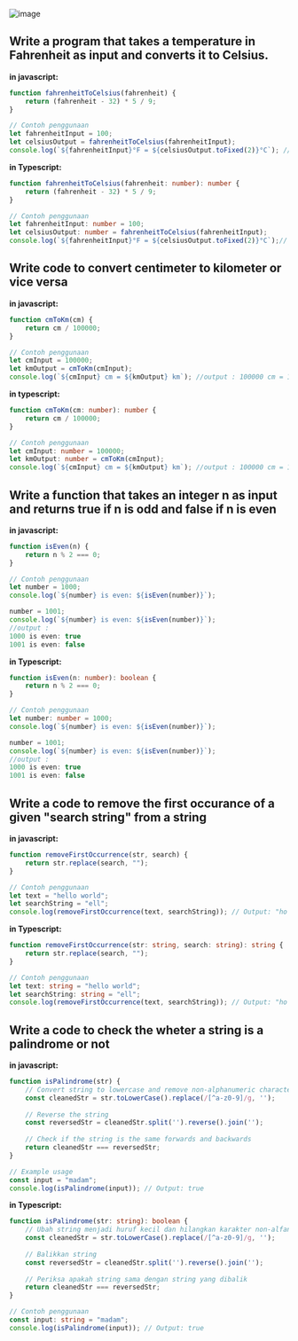 
![image](https://github.com/user-attachments/assets/bdd76a19-b3fe-4842-bb87-868f920bd4f2)

## Write a program that takes a temperature in Fahrenheit as input and converts it to Celsius.
**in javascript:**

```javascript
function fahrenheitToCelsius(fahrenheit) {
    return (fahrenheit - 32) * 5 / 9;
}

// Contoh penggunaan
let fahrenheitInput = 100;
let celsiusOutput = fahrenheitToCelsius(fahrenheitInput);
console.log(`${fahrenheitInput}°F = ${celsiusOutput.toFixed(2)}°C`); // output 100°F = 37.78°C
```
**in Typescript:**

```typescript
function fahrenheitToCelsius(fahrenheit: number): number {
    return (fahrenheit - 32) * 5 / 9;
}

// Contoh penggunaan
let fahrenheitInput: number = 100;
let celsiusOutput: number = fahrenheitToCelsius(fahrenheitInput);
console.log(`${fahrenheitInput}°F = ${celsiusOutput.toFixed(2)}°C`);// output 100°F = 37.78°C
```

## Write code to convert centimeter to kilometer or vice versa

**in javascript:**

```javascript
function cmToKm(cm) {
    return cm / 100000;
}

// Contoh penggunaan
let cmInput = 100000;
let kmOutput = cmToKm(cmInput);
console.log(`${cmInput} cm = ${kmOutput} km`); //output : 100000 cm = 1 km
```
**in typescript:**

```typescript
function cmToKm(cm: number): number {
    return cm / 100000;
}

// Contoh penggunaan
let cmInput: number = 100000;
let kmOutput: number = cmToKm(cmInput);
console.log(`${cmInput} cm = ${kmOutput} km`); //output : 100000 cm = 1 km
```

## Write a function that takes an integer n as input and returns true if n is odd and false if n is even

**in javascript:**

```javascript
function isEven(n) {
    return n % 2 === 0;
}

// Contoh penggunaan
let number = 1000;
console.log(`${number} is even: ${isEven(number)}`);

number = 1001;
console.log(`${number} is even: ${isEven(number)}`);
//output :
1000 is even: true
1001 is even: false
```

**in Typescript:**

```typescript
function isEven(n: number): boolean {
    return n % 2 === 0;
}

// Contoh penggunaan
let number: number = 1000;
console.log(`${number} is even: ${isEven(number)}`);

number = 1001;
console.log(`${number} is even: ${isEven(number)}`);
//output :
1000 is even: true
1001 is even: false
```

## Write a code to remove the first occurance of a given "search string" from a string
**in javascript:**

```javascript
function removeFirstOccurrence(str, search) {
    return str.replace(search, "");
}

// Contoh penggunaan
let text = "hello world";
let searchString = "ell";
console.log(removeFirstOccurrence(text, searchString)); // Output: "ho world"
```
**in Typescript:**

```Typescript
function removeFirstOccurrence(str: string, search: string): string {
    return str.replace(search, "");
}

// Contoh penggunaan
let text: string = "hello world";
let searchString: string = "ell";
console.log(removeFirstOccurrence(text, searchString)); // Output: "ho world"
```

## Write a code to check the wheter a string is a palindrome or not
**in javascript:**

```javascript
function isPalindrome(str) {
    // Convert string to lowercase and remove non-alphanumeric characters
    const cleanedStr = str.toLowerCase().replace(/[^a-z0-9]/g, '');
    
    // Reverse the string
    const reversedStr = cleanedStr.split('').reverse().join('');
    
    // Check if the string is the same forwards and backwards
    return cleanedStr === reversedStr;
}

// Example usage
const input = "madam";
console.log(isPalindrome(input)); // Output: true

```

**in Typescript:**

```Typescript
function isPalindrome(str: string): boolean {
    // Ubah string menjadi huruf kecil dan hilangkan karakter non-alfanumerik
    const cleanedStr = str.toLowerCase().replace(/[^a-z0-9]/g, '');
    
    // Balikkan string
    const reversedStr = cleanedStr.split('').reverse().join('');
    
    // Periksa apakah string sama dengan string yang dibalik
    return cleanedStr === reversedStr;
}

// Contoh penggunaan
const input: string = "madam";
console.log(isPalindrome(input)); // Output: true
```



